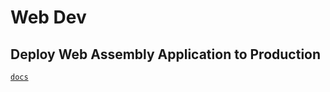 # Web Dev



## Deploy Web Assembly Application to Production
[`docs`](https://rustwasm.github.io/book/reference/deploying-to-production.html)